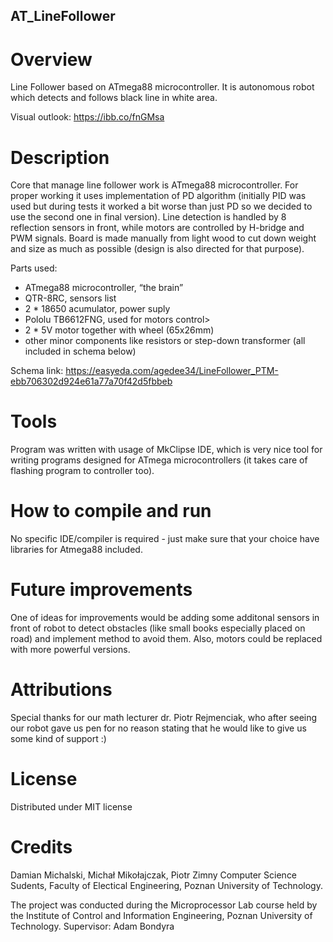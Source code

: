 ## AT_LineFollower

# Overview
Line Follower based on ATmega88 microcontroller. 
It is autonomous robot which detects and follows black line in white area.

Visual outlook: https://ibb.co/fnGMsa

# Description
Core that manage line follower work is ATmega88 microcontroller. For proper working it uses implementation of PD algorithm (initially PID was used but during tests it worked a bit worse than just PD so we decided to use the second one in final version). Line detection is handled by 8 reflection sensors in front, while motors are controlled by H-bridge and PWM signals.
Board is made manually from light wood to cut down weight and size as much as possible 
(design is also directed for that purpose).

Parts used:
- ATmega88 microcontroller, “the brain”
- QTR-8RC, sensors list
- 2 * 18650 acumulator, power suply
- Pololu TB6612FNG, used for motors control>
- 2 * 5V motor together with wheel (65x26mm)
- other minor components like resistors or step-down transformer (all included in schema below)

Schema link: https://easyeda.com/agedee34/LineFollower_PTM-ebb706302d924e61a77a70f42d5fbbeb

# Tools
Program was written with usage of MkClipse IDE, which is very nice tool for writing programs designed for ATmega microcontrollers (it takes care of flashing program to controller too).

# How to compile and run
No specific IDE/compiler is required - just make sure that your choice have libraries for Atmega88 included.

# Future improvements
One of ideas for improvements would be adding some additonal sensors in front of robot to detect obstacles (like small books especially placed on road) and implement method to avoid them. Also, motors could be replaced with more powerful versions.

# Attributions
Special thanks for our math lecturer dr. Piotr Rejmenciak, who after seeing our robot gave
us pen for no reason stating that he would like to give us some kind of support :)

# License
Distributed under MIT license

# Credits
Damian Michalski, Michał Mikołajczak, Piotr Zimny
Computer Science Sudents, Faculty of Electical Engineering, Poznan University of Technology.

The project was conducted during the Microprocessor Lab course held by the Institute of Control and Information Engineering, Poznan University of Technology. Supervisor: Adam Bondyra
